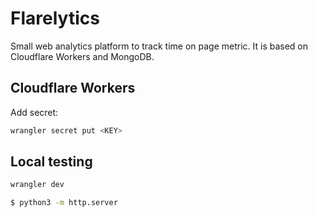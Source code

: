 # Flarelytics

Small web analytics platform to track time on page metric.
It is based on Cloudflare Workers and MongoDB.

## Cloudflare Workers

Add secret:

```bash
wrangler secret put <KEY>
```

## Local testing

```bash
wrangler dev
```

```bash
$ python3 -m http.server
```
